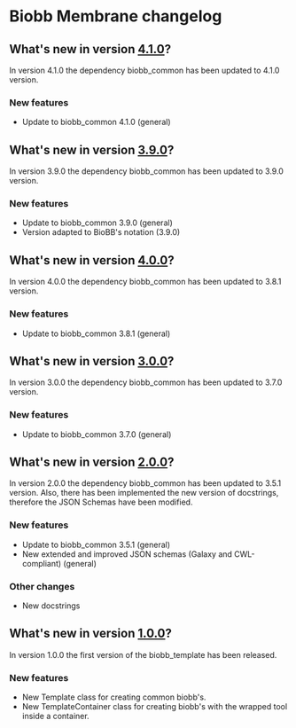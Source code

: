 
# Biobb Membrane changelog

## What's new in version [4.1.0](https://github.com/bioexcel/biobb_template/releases/tag/v4.1.0)?
In version 4.1.0 the dependency biobb_common has been updated to 4.1.0 version. 

### New features

* Update to biobb_common 4.1.0 (general)

## What's new in version [3.9.0](https://github.com/bioexcel/biobb_template/releases/tag/v3.9.0)?
In version 3.9.0 the dependency biobb_common has been updated to 3.9.0 version. 

### New features

* Update to biobb_common 3.9.0 (general)
* Version adapted to BioBB's notation (3.9.0)

## What's new in version [4.0.0](https://github.com/bioexcel/biobb_template/releases/tag/v4.0.0)?
In version 4.0.0 the dependency biobb_common has been updated to 3.8.1 version. 

### New features

* Update to biobb_common 3.8.1 (general)

## What's new in version [3.0.0](https://github.com/bioexcel/biobb_template/releases/tag/v3.0.0)?
In version 3.0.0 the dependency biobb_common has been updated to 3.7.0 version. 

### New features

* Update to biobb_common 3.7.0 (general)

## What's new in version [2.0.0](https://github.com/bioexcel/biobb_template/releases/tag/v2.0.0)?
In version 2.0.0 the dependency biobb_common has been updated to 3.5.1 version. Also, there has been implemented the new version of docstrings, therefore the JSON Schemas have been modified.

### New features

* Update to biobb_common 3.5.1 (general)
* New extended and improved JSON schemas (Galaxy and CWL-compliant) (general)

### Other changes

* New docstrings

## What's new in version [1.0.0](https://github.com/bioexcel/biobb_template/releases/tag/v1.0.0)?
In version 1.0.0 the first version of the biobb_template has been released.

### New features

* New Template class for creating common biobb's.
* New TemplateContainer class for creating biobb's with the wrapped tool inside a container.